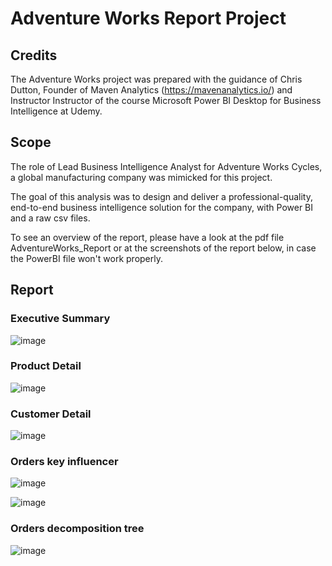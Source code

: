 # Adventure Works Report Project

## Credits

The Adventure Works project was prepared with the guidance of Chris Dutton, Founder of Maven Analytics (https://mavenanalytics.io/) and Instructor Instructor of the course Microsoft Power BI Desktop for Business Intelligence at Udemy.

## Scope

The role of Lead Business Intelligence Analyst for Adventure Works Cycles, a global manufacturing company was mimicked for this project.

The goal of this analysis was to design and deliver a professional-quality, end-to-end business intelligence solution for the company, with Power BI and a raw csv files.

To see an overview of the report, please have a look at the pdf file AdventureWorks_Report or at the screenshots of the report below, in case the PowerBI file won't work properly.

## Report
### Executive Summary

![image](https://user-images.githubusercontent.com/26467328/225943236-2bb37ea5-fe55-4a38-bb00-d721981aaa56.png)

### Product Detail

![image](https://user-images.githubusercontent.com/26467328/225943735-698e598f-e0d5-4d2d-ba2f-6cab536a585f.png)


### Customer Detail

![image](https://user-images.githubusercontent.com/26467328/225943821-1c87a742-1cbe-4900-8141-f171a207da99.png)


### Orders key influencer

![image](https://user-images.githubusercontent.com/26467328/225944028-c578a652-c36a-4879-a298-e63d5b0c26ea.png)

![image](https://user-images.githubusercontent.com/26467328/225944096-fa23be42-fad8-40a0-941b-be9aded5ffd0.png)


### Orders decomposition tree

![image](https://user-images.githubusercontent.com/26467328/225944594-23986276-1380-46d9-beae-2a15f215240a.png)

